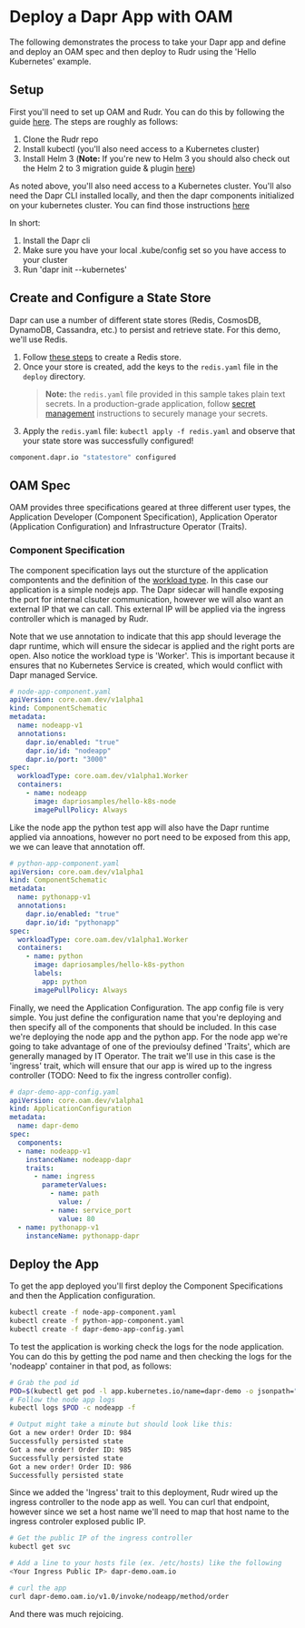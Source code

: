 # Deploy a Dapr App with OAM

The following demonstrates the process to take your Dapr app and define and deploy an OAM spec and then deploy to Rudr using the 'Hello Kubernetes' example.

## Setup
First you'll need to set up OAM and Rudr. You can do this by following the guide [here](https://github.com/oam-dev/rudr/blob/master/docs/setup/install.md). The steps are roughly as follows:

1. Clone the Rudr repo
1. Install kubectl (you'll also need access to a Kubernetes cluster)
1. Install Helm 3 (**Note:** If you're new to Helm 3 you should also check out the Helm 2 to 3 migration guide & plugin [here](https://github.com/helm/helm-2to3/blob/master/README.md))

As noted above, you'll also need access to a Kubernetes cluster. You'll also need the Dapr CLI installed locally, and then the dapr components initialized on your kubernetes cluster. You can find those instructions [here](https://github.com/dapr/docs/blob/master/getting-started/environment-setup.md#installing-dapr-on-a-kubernetes-cluster)

In short:
1. Install the Dapr cli
1. Make sure you have your local .kube/config set so you have access to your cluster
1. Run 'dapr init --kubernetes'

## Create and Configure a State Store

Dapr can use a number of different state stores (Redis, CosmosDB, DynamoDB, Cassandra, etc.) to persist and retrieve state. For this demo, we'll use Redis.

1. Follow [these steps](https://github.com/dapr/docs/blob/master/concepts/components/redis.md#creating-a-redis-store) to create a Redis store.
2. Once your store is created, add the keys to the `redis.yaml` file in the `deploy` directory. 
    > **Note:** the `redis.yaml` file provided in this sample takes plain text secrets. In a production-grade application, follow [secret management](https://github.com/dapr/dapr/blob/master/docs/components/secrets.md) instructions to securely manage your secrets.
3. Apply the `redis.yaml` file: `kubectl apply -f redis.yaml` and observe that your state store was successfully configured!

```bash
component.dapr.io "statestore" configured
```

## OAM Spec
OAM provides three specifications geared at three different user types, the Application Developer (Component Specification), Application Operator (Application Configuration) and Infrastructure Operator (Traits). 

### Component Specification
The component specification lays out the sturcture of the application compontents and the definition of the [workload type](https://github.com/oam-dev/spec/blob/master/3.component_model.md#workload-types). In this case our application is a simple nodejs app. The Dapr sidecar will handle exposing the port for internal clsuter communication, however we will also want an external IP that we can call. This external IP will be applied via the ingress controller which is managed by Rudr.

Note that we use annotation to indicate that this app should leverage the dapr runtime, which will ensure the sidecar is applied and the right ports are open. Also notice the workload type is 'Worker'. This is important because it ensures that no Kubernetes Service is created, which would conflict with Dapr managed Service.

```yaml
# node-app-component.yaml
apiVersion: core.oam.dev/v1alpha1
kind: ComponentSchematic
metadata:
  name: nodeapp-v1
  annotations:
    dapr.io/enabled: "true"
    dapr.io/id: "nodeapp"
    dapr.io/port: "3000"  
spec:
  workloadType: core.oam.dev/v1alpha1.Worker
  containers:
    - name: nodeapp
      image: dapriosamples/hello-k8s-node     
      imagePullPolicy: Always

```

Like the node app the python test app will also have the Dapr runtime applied via annoations, however no port need to be exposed from this app, we we can leave that annotation off.

```yaml
# python-app-component.yaml
apiVersion: core.oam.dev/v1alpha1
kind: ComponentSchematic
metadata:
  name: pythonapp-v1
  annotations:
    dapr.io/enabled: "true"
    dapr.io/id: "pythonapp"
spec:
  workloadType: core.oam.dev/v1alpha1.Worker  
  containers:
    - name: python
      image: dapriosamples/hello-k8s-python
      labels:
        app: python    
      imagePullPolicy: Always
```

Finally, we need the Application Configuration. The app config file is very simple. You just define the configuration name that you're deploying and then specify all of the components that should be included. In this case we're deploying the node app and the python app. For the node app we're going to take advantage of one of the previoulsy defined 'Traits', which are generally managed by IT Operator. The trait we'll use in this case is the 'ingress' trait, which will ensure that our app is wired up to the ingress controller (TODO: Need to fix the ingress controller config).

```yaml
# dapr-demo-app-config.yaml
apiVersion: core.oam.dev/v1alpha1
kind: ApplicationConfiguration
metadata:
  name: dapr-demo
spec:
  components:
  - name: nodeapp-v1
    instanceName: nodeapp-dapr 
    traits:
      - name: ingress
        parameterValues:
          - name: path
            value: / 
          - name: service_port
            value: 80             
  - name: pythonapp-v1
    instanceName: pythonapp-dapr
```

## Deploy the App
To get the app deployed you'll first deploy the Component Specifications and then the Application configuration. 

```bash
kubectl create -f node-app-component.yaml
kubectl create -f python-app-component.yaml
kubectl create -f dapr-demo-app-config.yaml
```

To test the application is working check the logs for the node application. You can do this by getting the pod name and then checking the logs for the 'nodeapp' container in that pod, as follows:

```bash
# Grab the pod id
POD=$(kubectl get pod -l app.kubernetes.io/name=dapr-demo -o jsonpath="{.items[0].metadata.name}")
# Follow the node app logs
kubectl logs $POD -c nodeapp -f

# Output might take a minute but should look like this:
Got a new order! Order ID: 984
Successfully persisted state
Got a new order! Order ID: 985
Successfully persisted state
Got a new order! Order ID: 986
Successfully persisted state
```

Since we added the 'Ingress' trait to this deployment, Rudr wired up the ingress controller to the node app as well. You can curl that endpoint, however since we set a host name we'll need to map that host name to the ingress controler explosed public IP.

```bash
# Get the public IP of the ingress controller
kubectl get svc

# Add a line to your hosts file (ex. /etc/hosts) like the following
<Your Ingress Public IP> dapr-demo.oam.io

# curl the app
curl dapr-demo.oam.io/v1.0/invoke/nodeapp/method/order 
```

And there was much rejoicing.